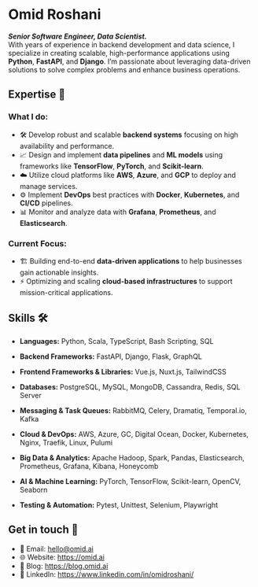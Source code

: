 # Omid Roshani
***Senior Software Engineer, Data Scientist.***<br>
With years of experience in backend development and data science, I specialize in creating scalable, high-performance applications using **Python**, **FastAPI**, and **Django**. I’m passionate about leveraging data-driven solutions to solve complex problems and enhance business operations.

## Expertise 💼

### What I do:
- 🛠️ Develop robust and scalable **backend systems** focusing on high availability and performance.
- 📈 Design and implement **data pipelines** and **ML models** using frameworks like **TensorFlow**, **PyTorch**, and **Scikit-learn**.
- ☁️ Utilize cloud platforms like **AWS**, **Azure**, and **GCP** to deploy and manage services.
- ⚙️ Implement **DevOps** best practices with **Docker**, **Kubernetes**, and **CI/CD** pipelines.
- 📊 Monitor and analyze data with **Grafana**, **Prometheus**, and **Elasticsearch**.

### Current Focus:
- 🏗️ Building end-to-end **data-driven applications** to help businesses gain actionable insights.
- ⚡ Optimizing and scaling **cloud-based infrastructures** to support mission-critical applications.


## Skills 🛠️

- **Languages:** Python, Scala, TypeScript, Bash Scripting, SQL

- **Backend Frameworks:** FastAPI, Django, Flask, GraphQL

- **Frontend Frameworks & Libraries:** Vue.js, Nuxt.js, TailwindCSS

- **Databases:** PostgreSQL, MySQL, MongoDB, Cassandra, Redis, SQL Server

- **Messaging & Task Queues:** RabbitMQ, Celery, Dramatiq, Temporal.io, Kafka

- **Cloud & DevOps:** AWS, Azure, GC, Digital Ocean, Docker, Kubernetes, Nginx, Traefik, Linux, Pulumi

- **Big Data & Analytics:** Apache Hadoop, Spark, Pandas, Elasticsearch, Prometheus, Grafana, Kibana, Honeycomb

- **AI & Machine Learning:** PyTorch, TensorFlow, Scikit-learn, OpenCV, Seaborn

- **Testing & Automation:** Pytest, Unittest, Selenium, Playwright

## Get in touch 💬
- 📧 Email: hello@omid.ai
- 🌐 Website: https://omid.ai
- 📰 Blog: https://blog.omid.ai
- 💼 LinkedIn: https://www.linkedin.com/in/omidroshani/